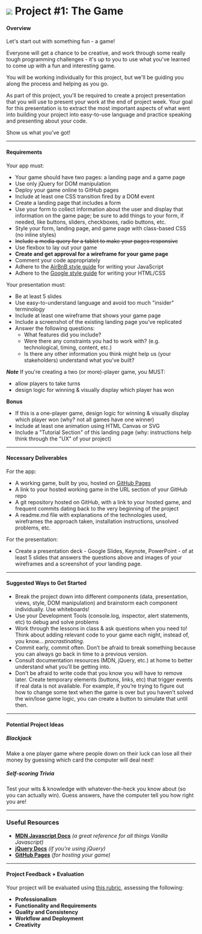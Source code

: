 # ![](https://ga-dash.s3.amazonaws.com/production/assets/logo-9f88ae6c9c3871690e33280fcf557f33.png) Project #1: The Game

#### Overview

Let's start out with something fun - a game!

Everyone will get a chance to be creative, and work through some really tough programming challenges - it's up to you to use what you've learned to come up with a fun and interesting game.

You will be working individually for this project, but we'll be guiding you along the process and helping as you go.

As part of this project, you'll be required to create a project presentation that you will use to present your work at the end of project week. Your goal for this presentation is to extract the most important aspects of what went into building your project into easy-to-use language and practice speaking and presenting about your code.

Show us what you've got!


---

#### Requirements

Your app must:

- Your game should have two pages: a landing page and a game page
- Use only jQuery for DOM manipulation
- Deploy your game online to GitHub pages
- Include at least one CSS transition fired by a DOM event
- Create a landing page that includes a form
- Use your form to collect information about the user and display that information on the game page; be sure to add things to your form, if needed, like buttons, sliders, checkboxes, radio buttons, etc.
- Style your form, landing page, and game page with class-based CSS (no inline styles)
- <strike>Include a media query for a tablet to make your pages responsive</strike>
- Use flexbox to lay out your game
- **Create and get approval for a wireframe for your game page**
- Comment your code appropriately
- Adhere to the [AirBnB style guide](https://github.com/airbnb/javascript) for writing your JavaScript
- Adhere to the [Google style guide](https://google.github.io/styleguide/htmlcssguide.xml) for writing your HTML/CSS

Your presentation must:

- Be at least 5 slides
- Use easy-to-understand language and avoid too much "insider" terminology
- Include at least one wireframe that shows your game page
- Include a screenshot of the existing landing page you've replicated
- Answer the following questions:
	- What features did you include?
	- Were there any constraints you had to work with? (e.g. technological, timing, content, etc.)
	- Is there any other information you think might help us (your stakeholders) understand what you've built?

***Note***
If you're creating a two (or more)-player game, you MUST:

- allow players to take turns
- design logic for winning & visually display which player has won


**Bonus**

- If this is a one-player game, design logic for winning & visually display which player won (why? not all games have one winner)
- Include at least one animation using HTML Canvas or SVG 
- Include a "Tutorial Section" of this landing page (why: instructions help think through the "UX" of your project)


---

#### Necessary Deliverables

For the app:

* A working game, built by you, hosted on [GitHub Pages](https://pages.github.com/)
* A link to your hosted working game in the URL section of your GitHub repo
* A git repository hosted on GitHub, with a link to your hosted game, and frequent commits dating back to the very beginning of the project
* A readme.md file with explanations of the technologies used, wireframes the approach taken, installation instructions, unsolved problems, etc.

For the presentation:

* Create a presentation deck - Google Slides, Keynote, PowerPoint - of at least 5 slides that answers the questions above and images of your wireframes and a screenshot of your landing page.

---

#### Suggested Ways to Get Started

* Break the project down into different components (data, presentation, views, style, DOM manipulation) and brainstorm each component individually. Use whiteboards!
* Use your Development Tools (console.log, inspector, alert statements, etc) to debug and solve problems
* Work through the lessons in class & ask questions when you need to! Think about adding relevant code to your game each night, instead of, you know... _procrastinating_.
* Commit early, commit often. Don’t be afraid to break something because you can always go back in time to a previous version.
* Consult documentation resources (MDN, jQuery, etc.) at home to better understand what you’ll be getting into.
* Don’t be afraid to write code that you know you will have to remove later. Create temporary elements (buttons, links, etc) that trigger events if real data is not available. For example, if you’re trying to figure out how to change some text when the game is over but you haven’t solved the win/lose game logic, you can create a button to simulate that until then.

---

#### Potential Project Ideas

##### Blackjack
Make a one player game where people down on their luck can lose all their money by guessing which card the computer will deal next!

##### Self-scoring Trivia
Test your wits & knowledge with whatever-the-heck you know about (so you can actually win). Guess answers, have the computer tell you how right you are!

---

### Useful Resources

* **[MDN Javascript Docs](https://developer.mozilla.org/en-US/docs/Web/JavaScript)** _(a great reference for all things Vanilla Javascript)_
* **[jQuery Docs](http://api.jquery.com)** _(if you're using jQuery)_
* **[GitHub Pages](https://pages.github.com)** _(for hosting your game)_

---

#### Project Feedback + Evaluation

Your project will be evaluated using [this rubric](rubric.md), assessing the following:

- **Professionalism**
- **Functionality and Requirements**
- **Quality and Consistency**
- **Workflow and Deployment**
- **Creativity**
